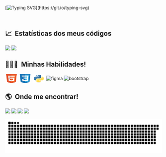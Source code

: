 [![Typing SVG](https://readme-typing-svg.herokuapp.com/?color=8257E6&size=37&center=true&vCenter=true&width=1000&lines=Prazer!+Meu+nome+é+Kaylanne+Regina!;UI/UX+Designer+e+Futura+Programadora+Full-Stack!;)](https://git.io/typing-svg)

<br>

## 📈 &nbsp;Estatísticas dos meus códigos ##


![](http://github-profile-summary-cards.vercel.app/api/cards/stats?username=KayyLanne&theme=midnight_purple)
![](http://github-profile-summary-cards.vercel.app/api/cards/repos-per-language?username=KayyLanne&theme=midnight_purple)

  
  
## 👨🏻‍💻 &nbsp;Minhas Habilidades! ##

<div align="left">
  <img align="center" alt="Kay-HTML" height="30" width="40" src="https://raw.githubusercontent.com/devicons/devicon/master/icons/html5/html5-original.svg">
  <img align="center" alt="Kay-CSS" height="30" width="40" src="https://raw.githubusercontent.com/devicons/devicon/master/icons/css3/css3-original.svg">
  <img align="center" alt="Kay-Python" height="30" width="40" src="https://raw.githubusercontent.com/devicons/devicon/master/icons/python/python-original.svg">
  <img align="center" height="30" width="40" alt="figma" src="https://cdn.worldvectorlogo.com/logos/figma-1.svg">
  <img align="center" height="30" width="40" alt="bootstrap" src="https://cdn.jsdelivr.net/gh/devicons/devicon/icons/bootstrap/bootstrap-plain.svg">
  
  
</div>
  
  
## 🌎 &nbsp;Onde me encontrar! ##
  
<div align="left">
  <a href="https://www.linkedin.com/in/kaylanne-regina/" target="_blank"><img src="https://img.shields.io/badge/LinkedIn-0077B5?style=for-the-badge&logo=linkedin&logoColor=white" target="_blank"></a>
  <a href="https://api.whatsapp.com/send/?phone=%2B5582991086320&text=Oie+kay+aqui%2C+mande+sua+mensagem+te+responderei+assim+que+possível%21&type=phone_number&app_absent=0" target="_blank"><img src="https://img.shields.io/badge/WhatsApp-25D366?style=for-the-badge&logo=whatsapp&logoColor=white" target="_blank"></a>
  <a href="https://instagram.com/kaylanneregina" target="_blank"><img src="https://img.shields.io/badge/-Instagram-%23E4405F?style=for-the-badge&logo=instagram&logoColor=white" target="_blank"></a>
  <a href = "mailto:kayylanne.regina@gmail.com"><img src="https://img.shields.io/badge/-Gmail-%23333?style=for-the-badge&logo=gmail&logoColor=white" target="_blank"></a> 
  
</div>
 
  ![Snake animation](https://github.com/KayyLanne/KayyLanne/blob/output/github-contribution-grid-snake.svg)

  
